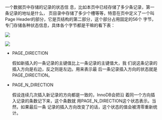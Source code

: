 ⼀个数据⻚中存储的记录的状态信 息，⽐如本⻚中已经存储了多少条记录，第⼀条记录的地址是什么， ⻚⽬录中存储了多少个槽等等，特意在⻚中定义了⼀个叫Page Header的部分，它是⻚结构的第⼆部分，这个部分占⽤固定的56个 字节，专⻔存储各种状态信息，具体各个字节都是⼲嘛的看下表：



![](https://youpaiyun.zongqilive.cn/image/20200901140424.png)

![](https://youpaiyun.zongqilive.cn/image/20200901140456.png)

- PAGE_DIRECTION

  假如新插⼊的⼀条记录的主键值⽐上⼀条记录的主键值⼤，我 们说这条记录的插⼊⽅向是右边，反之则是左边。⽤来表示最 后⼀条记录插⼊⽅向的状态就是PAGE_DIRECTION。

- PAGE_N_DIRECTION

  假设连续⼏次插⼊新记录的⽅向都是⼀致的，InnoDB会把沿 着同⼀个⽅向插⼊记录的条数记下来，这个条数就 ⽤PAGE_N_DIRECTION这个状态表示。当然，如果最后⼀条 记录的插⼊⽅向改变了的话，这个状态的值会被清零重新统 计。

































































